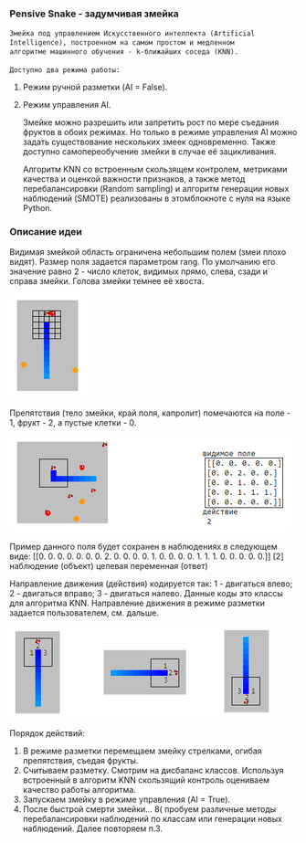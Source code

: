 ### Pensive Snake - задумчивая змейка
    
    Змейка под управлением Искусственного интеллекта (Artificial Intelligence), построенном на самом простом и медленном 
    алгоритме машинного обучения - k-ближайших соседа (KNN).
    
    Доступно два режима работы: 
1. Режим ручной разметки (AI = False). 
2. Режим управления AI. 

    Змейке можно разрешить или запретить рост по мере съедания фруктов в обоих режимах. Но только в режиме управления AI можно задать существование нескольких змеек одновременно. Также доступно самопереобучение змейки в случае её зацикливания.
    
    Алгоритм KNN со встроенным скользящем контролем, метриками качества и оценкой важности признаков, а также метод перебалансировки (Random sampling) и алгоритм генерации новых наблюдений (SMOTE) реализованы в этомблокноте с нуля на языке Python.

###  Описание идеи

Видимая змейкой область ограничена небольшим полем (змеи плохо видят). Размер поля задается параметром rang. По умолчанию его значение равно 2 - число клеток, видимых прямо, слева, сзади и справа змейки. Голова змейки темнее её хвоста.

![](pic3.png)

Препятствия (тело змейки, край поля, капролит) помечаются на поле - 1, фрукт - 2, а пустые клетки - 0.

![](pic2.png)

Пример данного поля будет сохранен в наблюдениях в следующем виде:
[[0. 0. 0. 0. 0. 0. 0. 2. 0. 0. 0. 0. 1. 0. 0. 0. 0. 1. 1. 1. 0. 0. 0. 0. 0.]]     [2]
наблюдение (объект)                                                                целевая переменная (ответ)

Направление движения (действия) кодируется так: 1 - двигаться влево; 2 - двигаться вправо; 3 - двигаться налево. Данные коды это классы для алгоритма KNN. Направление движения в режиме разметки задается пользователем, см. дальше.   

![](pic1.png)

Порядок действий:
1. В режиме разметки перемещаем змейку стрелками, огибая препятствия, съедая фрукты. 
2. Считываем разметку. Смотрим на дисбаланс классов. Используя встроенный в алгоритм KNN скользящий контроль оцениваем качество работы алгоритма.
3. Запускаем змейку в режиме управления (AI = True).
4. После быстрой смерти змейки... 8( пробуем различные методы перебалансировки наблюдений по классам или генерации новых наблюдений. Далее повторяем п.3. 
